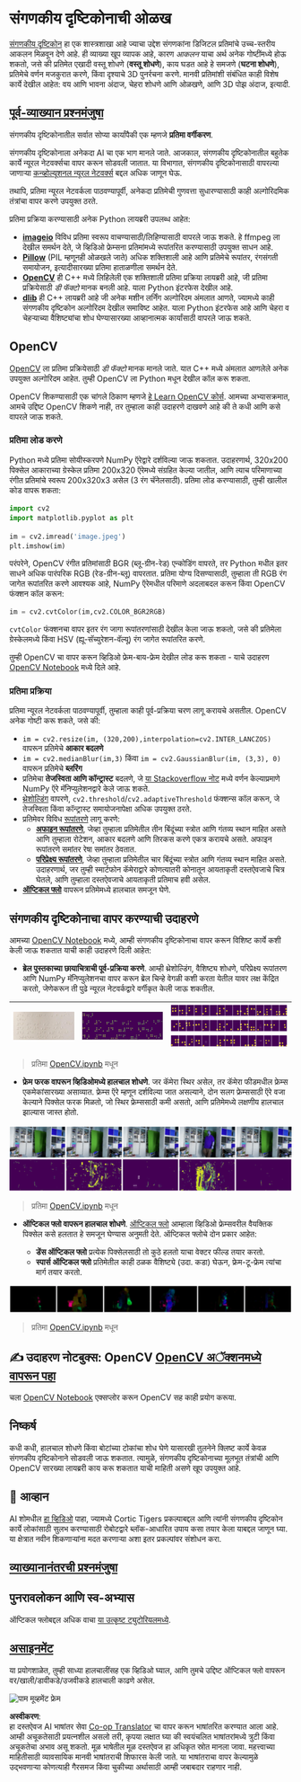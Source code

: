 <!--
CO_OP_TRANSLATOR_METADATA:
{
  "original_hash": "4bedc8e702db17260cfe824d58b6cfd4",
  "translation_date": "2025-08-26T09:37:32+00:00",
  "source_file": "lessons/4-ComputerVision/06-IntroCV/README.md",
  "language_code": "mr"
}
-->
# संगणकीय दृष्टिकोनाची ओळख

[संगणकीय दृष्टिकोन](https://wikipedia.org/wiki/Computer_vision) हा एक शास्त्रशाखा आहे ज्याचा उद्देश संगणकांना डिजिटल प्रतिमांचे उच्च-स्तरीय आकलन मिळवून देणे आहे. ही व्याख्या खूप व्यापक आहे, कारण *आकलन* याचा अर्थ अनेक गोष्टींमध्ये होऊ शकतो, जसे की प्रतिमेत एखादी वस्तू शोधणे (**वस्तू शोधणे**), काय घडत आहे हे समजणे (**घटना शोधणे**), प्रतिमेचे वर्णन मजकुरात करणे, किंवा दृश्याचे 3D पुनर्रचना करणे. मानवी प्रतिमांशी संबंधित काही विशेष कार्ये देखील आहेत: वय आणि भावना अंदाज, चेहरा शोधणे आणि ओळखणे, आणि 3D पोझ अंदाज, इत्यादी.

## [पूर्व-व्याख्यान प्रश्नमंजुषा](https://red-field-0a6ddfd03.1.azurestaticapps.net/quiz/106)

संगणकीय दृष्टिकोनातील सर्वात सोप्या कार्यांपैकी एक म्हणजे **प्रतिमा वर्गीकरण**.

संगणकीय दृष्टिकोनाला अनेकदा AI चा एक भाग मानले जाते. आजकाल, संगणकीय दृष्टिकोनातील बहुतेक कार्ये न्यूरल नेटवर्क्सचा वापर करून सोडवली जातात. या विभागात, संगणकीय दृष्टिकोनासाठी वापरल्या जाणाऱ्या [कन्व्होल्यूशनल न्यूरल नेटवर्क्स](../07-ConvNets/README.md) बद्दल अधिक जाणून घेऊ.

तथापि, प्रतिमा न्यूरल नेटवर्कला पाठवण्यापूर्वी, अनेकदा प्रतिमेची गुणवत्ता सुधारण्यासाठी काही अल्गोरिदमिक तंत्रांचा वापर करणे उपयुक्त ठरते.

प्रतिमा प्रक्रिया करण्यासाठी अनेक Python लायब्ररी उपलब्ध आहेत:

* **[imageio](https://imageio.readthedocs.io/en/stable/)** विविध प्रतिमा स्वरूप वाचण्यासाठी/लिहिण्यासाठी वापरले जाऊ शकते. हे ffmpeg ला देखील समर्थन देते, जे व्हिडिओ फ्रेम्सना प्रतिमांमध्ये रूपांतरित करण्यासाठी उपयुक्त साधन आहे.
* **[Pillow](https://pillow.readthedocs.io/en/stable/index.html)** (PIL म्हणूनही ओळखले जाते) अधिक शक्तिशाली आहे आणि प्रतिमेचे रूपांतर, रंगसंगती समायोजन, इत्यादीसारख्या प्रतिमा हाताळणीला समर्थन देते.
* **[OpenCV](https://opencv.org/)** ही C++ मध्ये लिहिलेली एक शक्तिशाली प्रतिमा प्रक्रिया लायब्ररी आहे, जी प्रतिमा प्रक्रियेसाठी *डी फॅक्टो* मानक बनली आहे. याला Python इंटरफेस देखील आहे.
* **[dlib](http://dlib.net/)** ही C++ लायब्ररी आहे जी अनेक मशीन लर्निंग अल्गोरिदम अंमलात आणते, ज्यामध्ये काही संगणकीय दृष्टिकोन अल्गोरिदम देखील समाविष्ट आहेत. याला Python इंटरफेस आहे आणि चेहरा व चेहऱ्याच्या वैशिष्ट्यांचा शोध घेण्यासारख्या आव्हानात्मक कार्यांसाठी वापरले जाऊ शकते.

## OpenCV

[OpenCV](https://opencv.org/) ला प्रतिमा प्रक्रियेसाठी *डी फॅक्टो* मानक मानले जाते. यात C++ मध्ये अंमलात आणलेले अनेक उपयुक्त अल्गोरिदम आहेत. तुम्ही OpenCV ला Python मधून देखील कॉल करू शकता.

OpenCV शिकण्यासाठी एक चांगले ठिकाण म्हणजे [हे Learn OpenCV कोर्स](https://learnopencv.com/getting-started-with-opencv/). आमच्या अभ्यासक्रमात, आमचे उद्दिष्ट OpenCV शिकणे नाही, तर तुम्हाला काही उदाहरणे दाखवणे आहे की ते कधी आणि कसे वापरले जाऊ शकते.

### प्रतिमा लोड करणे

Python मध्ये प्रतिमा सोयीस्करपणे NumPy ऍरेद्वारे दर्शविल्या जाऊ शकतात. उदाहरणार्थ, 320x200 पिक्सेल आकाराच्या ग्रेस्केल प्रतिमा 200x320 ऍरेमध्ये संग्रहित केल्या जातील, आणि त्याच परिमाणाच्या रंगीत प्रतिमांचे स्वरूप 200x320x3 असेल (3 रंग चॅनेलसाठी). प्रतिमा लोड करण्यासाठी, तुम्ही खालील कोड वापरू शकता:

```python
import cv2
import matplotlib.pyplot as plt

im = cv2.imread('image.jpeg')
plt.imshow(im)
```

परंपरेने, OpenCV रंगीत प्रतिमांसाठी BGR (ब्लू-ग्रीन-रेड) एन्कोडिंग वापरते, तर Python मधील इतर साधने अधिक पारंपरिक RGB (रेड-ग्रीन-ब्लू) वापरतात. प्रतिमा योग्य दिसण्यासाठी, तुम्हाला ती RGB रंग जागेत रूपांतरित करणे आवश्यक आहे, NumPy ऍरेमधील परिमाणे अदलाबदल करून किंवा OpenCV फंक्शन कॉल करून:

```python
im = cv2.cvtColor(im,cv2.COLOR_BGR2RGB)
```

`cvtColor` फंक्शनचा वापर इतर रंग जागा रूपांतरणांसाठी देखील केला जाऊ शकतो, जसे की प्रतिमेला ग्रेस्केलमध्ये किंवा HSV (ह्यू-सॅच्युरेशन-वॅल्यू) रंग जागेत रूपांतरित करणे.

तुम्ही OpenCV चा वापर करून व्हिडिओ फ्रेम-बाय-फ्रेम देखील लोड करू शकता - याचे उदाहरण [OpenCV Notebook](../../../../../lessons/4-ComputerVision/06-IntroCV/OpenCV.ipynb) मध्ये दिले आहे.

### प्रतिमा प्रक्रिया

प्रतिमा न्यूरल नेटवर्कला पाठवण्यापूर्वी, तुम्हाला काही पूर्व-प्रक्रिया चरण लागू करायचे असतील. OpenCV अनेक गोष्टी करू शकते, जसे की:

* `im = cv2.resize(im, (320,200),interpolation=cv2.INTER_LANCZOS)` वापरून प्रतिमेचे **आकार बदलणे**  
* `im = cv2.medianBlur(im,3)` किंवा `im = cv2.GaussianBlur(im, (3,3), 0)` वापरून प्रतिमेचे **ब्लरिंग**  
* प्रतिमेचा **तेजस्विता आणि कॉन्ट्रास्ट** बदलणे, जे [या Stackoverflow नोट](https://stackoverflow.com/questions/39308030/how-do-i-increase-the-contrast-of-an-image-in-python-opencv) मध्ये वर्णन केल्याप्रमाणे NumPy ऍरे मॅनिप्युलेशनद्वारे केले जाऊ शकते.  
* [थ्रेशोल्डिंग](https://docs.opencv.org/4.x/d7/d4d/tutorial_py_thresholding.html) वापरणे, `cv2.threshold`/`cv2.adaptiveThreshold` फंक्शन्स कॉल करून, जे तेजस्विता किंवा कॉन्ट्रास्ट समायोजनापेक्षा अधिक उपयुक्त ठरते.  
* प्रतिमेवर विविध [रूपांतरणे](https://docs.opencv.org/4.5.5/da/d6e/tutorial_py_geometric_transformations.html) लागू करणे:  
    - **[अफाइन रूपांतरणे](https://docs.opencv.org/4.5.5/d4/d61/tutorial_warp_affine.html)**, जेव्हा तुम्हाला प्रतिमेतील तीन बिंदूंच्या स्त्रोत आणि गंतव्य स्थान माहित असते आणि तुम्हाला रोटेशन, आकार बदलणे आणि तिरकस करणे एकत्र करायचे असते. अफाइन रूपांतरणे समांतर रेषा समांतर ठेवतात.  
    - **[परिप्रेक्ष्य रूपांतरणे](https://medium.com/analytics-vidhya/opencv-perspective-transformation-9edffefb2143)**, जेव्हा तुम्हाला प्रतिमेतील चार बिंदूंच्या स्त्रोत आणि गंतव्य स्थान माहित असते. उदाहरणार्थ, जर तुम्ही स्मार्टफोन कॅमेराद्वारे कोणत्यातरी कोनातून आयताकृती दस्तऐवजाचे चित्र घेतले, आणि तुम्हाला दस्तऐवजाचे आयताकृती प्रतिमाच हवी असेल.  
* **[ऑप्टिकल फ्लो](https://docs.opencv.org/4.5.5/d4/dee/tutorial_optical_flow.html)** वापरून प्रतिमेमध्ये हालचाल समजून घेणे.  

## संगणकीय दृष्टिकोनाचा वापर करण्याची उदाहरणे

आमच्या [OpenCV Notebook](../../../../../lessons/4-ComputerVision/06-IntroCV/OpenCV.ipynb) मध्ये, आम्ही संगणकीय दृष्टिकोनाचा वापर करून विशिष्ट कार्ये कशी केली जाऊ शकतात याची काही उदाहरणे दिली आहेत:

* **ब्रेल पुस्तकाच्या छायाचित्राची पूर्व-प्रक्रिया करणे**. आम्ही थ्रेशोल्डिंग, वैशिष्ट्य शोधणे, परिप्रेक्ष्य रूपांतरण आणि NumPy मॅनिप्युलेशनचा वापर करून ब्रेल चिन्हे वेगळी कशी करता येतील यावर लक्ष केंद्रित करतो, जेणेकरून ती पुढे न्यूरल नेटवर्कद्वारे वर्गीकृत केली जाऊ शकतील.

![ब्रेल प्रतिमा](../../../../../translated_images/braille.341962ff76b1bd7044409371d3de09ced5028132aef97344ea4b7468c1208126.mr.jpeg) | ![पूर्व-प्रक्रिया केलेली ब्रेल प्रतिमा](../../../../../translated_images/braille-result.46530fea020b03c76aac532d7d6eeef7f6fb35b55b1001cd21627907dabef3ed.mr.png) | ![ब्रेल चिन्हे](../../../../../translated_images/braille-symbols.0159185ab69d533909dc4d7d26a1971b51401c6a80eb3a5584f250ea880af88b.mr.png)  
----|-----|-----

> प्रतिमा [OpenCV.ipynb](../../../../../lessons/4-ComputerVision/06-IntroCV/OpenCV.ipynb) मधून

* **फ्रेम फरक वापरून व्हिडिओमध्ये हालचाल शोधणे**. जर कॅमेरा स्थिर असेल, तर कॅमेरा फीडमधील फ्रेम्स एकमेकांसारख्या असाव्यात. फ्रेम्स ऍरे म्हणून दर्शविल्या जात असल्याने, दोन सलग फ्रेम्ससाठी ऍरे वजा केल्याने पिक्सेल फरक मिळतो, जो स्थिर फ्रेम्ससाठी कमी असतो, आणि प्रतिमेमध्ये लक्षणीय हालचाल झाल्यास जास्त होतो.

![व्हिडिओ फ्रेम्स आणि फ्रेम फरकांची प्रतिमा](../../../../../translated_images/frame-difference.706f805491a0883c938e16447bf5eb2f7d69e812c7f743cbe7d7c7645168f81f.mr.png)

> प्रतिमा [OpenCV.ipynb](../../../../../lessons/4-ComputerVision/06-IntroCV/OpenCV.ipynb) मधून

* **ऑप्टिकल फ्लो वापरून हालचाल शोधणे**. [ऑप्टिकल फ्लो](https://docs.opencv.org/3.4/d4/dee/tutorial_optical_flow.html) आम्हाला व्हिडिओ फ्रेम्सवरील वैयक्तिक पिक्सेल कसे हलतात हे समजून घेण्यास अनुमती देते. ऑप्टिकल फ्लोचे दोन प्रकार आहेत:

   - **डेंस ऑप्टिकल फ्लो** प्रत्येक पिक्सेलसाठी तो कुठे हलतो याचा वेक्टर फील्ड तयार करतो.  
   - **स्पार्स ऑप्टिकल फ्लो** प्रतिमेतील काही ठळक वैशिष्ट्ये (उदा. कडा) घेऊन, फ्रेम-टू-फ्रेम त्यांचा मार्ग तयार करतो.  

![ऑप्टिकल फ्लोची प्रतिमा](../../../../../translated_images/optical.1f4a94464579a83a10784f3c07fe7228514714b96782edf50e70ccd59d2d8c4f.mr.png)

> प्रतिमा [OpenCV.ipynb](../../../../../lessons/4-ComputerVision/06-IntroCV/OpenCV.ipynb) मधून

## ✍️ उदाहरण नोटबुक्स: OpenCV [OpenCV अॅक्शनमध्ये वापरून पहा](../../../../../lessons/4-ComputerVision/06-IntroCV/OpenCV.ipynb)

चला [OpenCV Notebook](../../../../../lessons/4-ComputerVision/06-IntroCV/OpenCV.ipynb) एक्सप्लोर करून OpenCV सह काही प्रयोग करूया.

## निष्कर्ष

कधी कधी, हालचाल शोधणे किंवा बोटांच्या टोकांचा शोध घेणे यासारखी तुलनेने क्लिष्ट कार्ये केवळ संगणकीय दृष्टिकोनाने सोडवली जाऊ शकतात. त्यामुळे, संगणकीय दृष्टिकोनाच्या मूलभूत तंत्रांची आणि OpenCV सारख्या लायब्ररी काय करू शकतात याची माहिती असणे खूप उपयुक्त आहे.

## 🚀 आव्हान

AI शोमधील [हा व्हिडिओ](https://docs.microsoft.com/shows/ai-show/ai-show--2021-opencv-ai-competition--grand-prize-winners--cortic-tigers--episode-32?WT.mc_id=academic-77998-cacaste) पाहा, ज्यामध्ये Cortic Tigers प्रकल्पाबद्दल आणि त्यांनी संगणकीय दृष्टिकोन कार्ये लोकांसाठी सुलभ करण्यासाठी रोबोटद्वारे ब्लॉक-आधारित उपाय कसा तयार केला याबद्दल जाणून घ्या. या क्षेत्रात नवीन शिकणाऱ्यांना मदत करणाऱ्या अशा इतर प्रकल्पांवर संशोधन करा.

## [व्याख्यानानंतरची प्रश्नमंजुषा](https://red-field-0a6ddfd03.1.azurestaticapps.net/quiz/206)

## पुनरावलोकन आणि स्व-अभ्यास

ऑप्टिकल फ्लोबद्दल अधिक वाचा [या उत्कृष्ट ट्युटोरियलमध्ये](https://learnopencv.com/optical-flow-in-opencv/).

## [असाइनमेंट](lab/README.md)

या प्रयोगशाळेत, तुम्ही साध्या हालचालींसह एक व्हिडिओ घ्याल, आणि तुमचे उद्दिष्ट ऑप्टिकल फ्लो वापरून वर/खाली/डावीकडे/उजवीकडे हालचाली काढणे असेल.

<img src="images/palm-movement.png" width="30%" alt="पाम मूव्हमेंट फ्रेम"/>

**अस्वीकरण**:  
हा दस्तऐवज AI भाषांतर सेवा [Co-op Translator](https://github.com/Azure/co-op-translator) चा वापर करून भाषांतरित करण्यात आला आहे. आम्ही अचूकतेसाठी प्रयत्नशील असलो तरी, कृपया लक्षात घ्या की स्वयंचलित भाषांतरांमध्ये त्रुटी किंवा अचूकतेचा अभाव असू शकतो. मूळ भाषेतील मूळ दस्तऐवज हा अधिकृत स्रोत मानला जावा. महत्त्वाच्या माहितीसाठी व्यावसायिक मानवी भाषांतराची शिफारस केली जाते. या भाषांतराचा वापर केल्यामुळे उद्भवणाऱ्या कोणत्याही गैरसमज किंवा चुकीच्या अर्थासाठी आम्ही जबाबदार राहणार नाही.